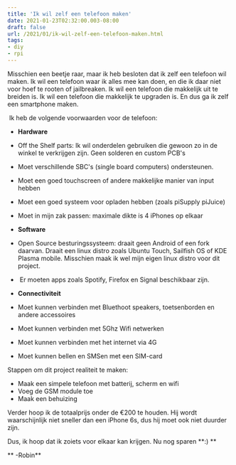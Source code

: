 ```yaml
---
title: 'Ik wil zelf een telefoon maken'
date: 2021-01-23T02:32:00.003-08:00
draft: false
url: /2021/01/ik-wil-zelf-een-telefoon-maken.html
tags:
- diy
- rpi
---
```


Misschien een beetje raar, maar ik heb besloten dat ik zelf een telefoon wil maken. Ik wil een telefoon waar ik alles mee kan doen, en die ik daar niet voor hoef te rooten of jailbreaken. Ik wil een telefoon die makkelijk uit te breiden is. Ik wil een telefoon die makkelijk te upgraden is. En dus ga ik zelf een smartphone maken.

 Ik heb de volgende voorwaarden voor de telefoon:

*   **Hardware**  
    

*   Off the Shelf parts: Ik wil onderdelen gebruiken die gewoon zo in de winkel te verkrijgen zijn. Geen solderen en custom PCB's
*   Moet verschillende SBC's (single board computers) ondersteunen.  
*   Moet een goed touchscreen of andere makkelijke manier van input hebben  
    
*   Moet een goed systeem voor opladen hebben (zoals piSupply piJuice)
*   Moet in mijn zak passen: maximale dikte is 4 iPhones op elkaar  
    

*   **Software**

*   Open Source besturingssysteem: draait geen Android of een fork daarvan. Draait een linux distro zoals Ubuntu Touch, Sailfish OS of KDE Plasma mobile. Misschien maak ik wel mijn eigen linux distro voor dit project.
*    Er moeten apps zoals Spotify, Firefox en Signal beschikbaar zijn.

*   **Connectiviteit**

*   Moet kunnen verbinden met Bluethoot speakers, toetsenborden en andere accessoires
*   Moet kunnen verbinden met 5Ghz Wifi netwerken  
    
*   Moet kunnen verbinden met het internet via 4G  
    
*   Moet kunnen bellen en SMSen met een SIM-card  
    

Stappen om dit project realiteit te maken:

*   Maak een simpele telefoon met batterij, scherm en wifi
*   Voeg de GSM module toe
*   Maak een behuizing

Verder hoop ik de totaalprijs onder de €200 te houden. Hij wordt waarschijnlijk niet sneller dan een iPhone 6s, dus hij moet ook niet duurder zijn.

Dus, ik hoop dat ik zoiets voor elkaar kan krijgen. Nu nog sparen **:) **

** -Robin**